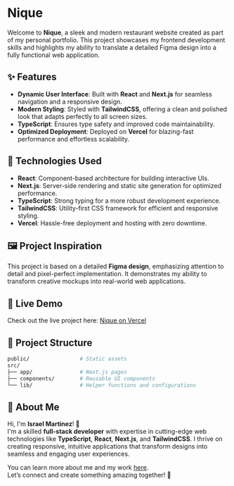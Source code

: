 # Nique

Welcome to **Nique**, a sleek and modern restaurant website created as part of my personal portfolio. This project showcases my frontend development skills and highlights my ability to translate a detailed Figma design into a fully functional web application.

## ✨ Features

- **Dynamic User Interface**: Built with **React** and **Next.js** for seamless navigation and a responsive design.
- **Modern Styling**: Styled with **TailwindCSS**, offering a clean and polished look that adapts perfectly to all screen sizes.
- **TypeScript**: Ensures type safety and improved code maintainability.
- **Optimized Deployment**: Deployed on **Vercel** for blazing-fast performance and effortless scalability.

## 🚀 Technologies Used

- **React**: Component-based architecture for building interactive UIs.
- **Next.js**: Server-side rendering and static site generation for optimized performance.
- **TypeScript**: Strong typing for a more robust development experience.
- **TailwindCSS**: Utility-first CSS framework for efficient and responsive styling.
- **Vercel**: Hassle-free deployment and hosting with zero downtime.

## 🖼️ Project Inspiration

This project is based on a detailed **Figma design**, emphasizing attention to detail and pixel-perfect implementation. It demonstrates my ability to transform creative mockups into real-world web applications.

## 🔗 Live Demo

Check out the live project here: [Nique on Vercel](https://nique-iwmartnz.vercel.app/)

## 📂 Project Structure

```bash
public/                # Static assets
src/
├── app/               # Next.js pages
├── components/        # Reusable UI components
└── lib/               # Helper functions and configurations
```

## 💼 About Me

Hi, I'm **Israel Martinez**! 👋  
I'm a skilled **full-stack developer** with expertise in cutting-edge web technologies like **TypeScript**, **React**, **Next.js**, and **TailwindCSS**. I thrive on creating responsive, intuitive applications that transform designs into seamless and engaging user experiences.

You can learn more about me and my work [here](https://github.com/iwmartnz).  
Let’s connect and create something amazing together! 🚀
